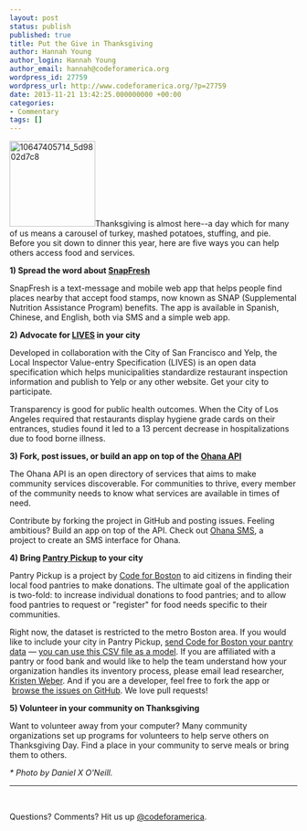 ```yaml
---
layout: post
status: publish
published: true
title: Put the Give in Thanksgiving
author: Hannah Young
author_login: Hannah Young
author_email: hannah@codeforamerica.org
wordpress_id: 27759
wordpress_url: http://www.codeforamerica.org/?p=27759
date: 2013-11-21 13:42:25.000000000 +00:00
categories:
- Commentary
tags: []
---
```

<a href="http://www.codeforamerica.org/wp-content/uploads/2013/11/10647405714_5d9802d7c8.jpg"><img class="alignleft size-thumbnail wp-image-27795" alt="10647405714_5d9802d7c8" src="http://www.codeforamerica.org/wp-content/uploads/2013/11/10647405714_5d9802d7c8-150x150.jpg" width="150" height="150" /></a>Thanksgiving is almost here--a day which for many of us means a carousel of turkey, mashed potatoes, stuffing, and pie. Before you sit down to dinner this year, here are five ways you can help others access food and services.

<strong>1) Spread the word about <a href="http://snapfresh.org/">SnapFresh</a></strong>

SnapFresh is a text-message and mobile web app that helps people find places nearby that accept food stamps, now known as SNAP (Supplemental Nutrition Assistance Program) benefits. The app is available in Spanish, Chinese, and English, both via SMS and a simple web app.

<strong>2) Advocate for <a href="foodinspectiondata.us">LIVES</a> in your city</strong>

Developed in collaboration with the City of San Francisco and Yelp, the Local Inspector Value-entry Specification (LIVES) is an open data specification which helps municipalities standardize restaurant inspection information and publish to Yelp or any other website. Get your city to participate.

Transparency is good for public health outcomes. When the City of Los Angeles required that restaurants display hygiene grade cards on their entrances, studies found it led to a 13 percent decrease in hospitalizations due to food borne illness.

<strong>3) Fork, post issues, or b<strong>uild an app</strong> on top of the <a href="http://ohanapi.org/">Ohana API</a> </strong>

The Ohana API is an open directory of services that aims to make community services discoverable. For communities to thrive, every member of the community needs to know what services are available in times of need.

Contribute by forking the project in GitHub and posting issues. Feeling ambitious? Build an app on top of the API. Check out <a href="https://github.com/marks/ohana-sms/">Ohana SMS</a>, a project to create an SMS interface for Ohana.

<strong>4) Bring <a href="http://www.pantrypickup.org">Pantry Pickup</a> to your city</strong>

Pantry Pickup is a project by <a href="http://www.meetup.com/Code-for-Boston/">Code for Boston</a> to aid citizens in finding their local food pantries to make donations. The ultimate goal of the application is two-fold: to increase individual donations to food pantries; and to allow food pantries to request or "register" for food needs specific to their communities.

Right now, the dataset is restricted to the metro Boston area. If you would like to include your city in Pantry Pickup, <a href="mailto:hello@pantrypickup.org" target="_blank">send Code for Boston your pantry data</a> — <a href="https://github.com/codeforboston/pantry_pickup/blob/master/files/pantry.csv" target="_blank">you can use this CSV file as a model</a>. If you are affiliated with a pantry or food bank and would like to help the team understand how your organization handles its inventory process, please email lead researcher, <a href="mailto:kristen.lynne.weber@gmail.com" target="_blank">Kristen Weber</a>. And if you are a developer, feel free to fork the app or  <a href="https://github.com/codeforboston/pantry_pickup/issues" target="_blank">browse the issues on GitHub</a>. We love pull requests!

<strong>5) Volunteer in your community on Thanksgiving</strong>

Want to volunteer away from your computer? Many community organizations set up programs for volunteers to help serve others on Thanksgiving Day. Find a place in your community to serve meals or bring them to others.

<em>* Photo by Daniel X O'Neill.</em>

<hr />

&nbsp;

Questions? Comments? Hit us up <a href="http://twitter.com/codeforamerica" target="_blank">@codeforamerica</a>.
